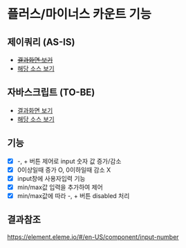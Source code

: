 # 플러스/마이너스 카운트 기능

## 제이쿼리 (AS-IS)
- ~~[결과화면 보기](https://yeony1011.github.io/2019script_ex/190325/190325.html)~~
- [해당 소스 보기](https://github.com/yeony1011/2019script_ex/blob/master/190325/common.js)

## 자바스크립트 (TO-BE)
- [결과화면 보기](https://yeony1011.github.io/2019script_ex/190325/190325_v2.html)
- [해당 소스 보기](https://github.com/yeony1011/2019script_ex/blob/master/190325/common_v2.js)

## 기능
- [x] -, + 버튼 제어로 input 숫자 값 증가/감소
- [x] 0이상일때 증가 O, 0이하일때 감소 X
- [x] input창에 사용자입력 기능
- [x] min/max값 입력을 추가하여 제어
- [x] min/max값에 따라 -, + 버튼 disabled 처리

## 결과참조
https://element.eleme.io/#/en-US/component/input-number
